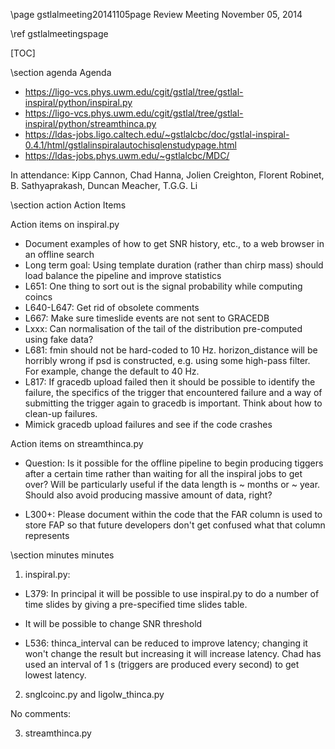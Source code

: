 \page gstlalmeeting20141105page Review Meeting November 05, 2014

\ref gstlalmeetingspage

[TOC]

\section agenda Agenda

  - https://ligo-vcs.phys.uwm.edu/cgit/gstlal/tree/gstlal-inspiral/python/inspiral.py
  - https://ligo-vcs.phys.uwm.edu/cgit/gstlal/tree/gstlal-inspiral/python/streamthinca.py
  - https://ldas-jobs.ligo.caltech.edu/~gstlalcbc/doc/gstlal-inspiral-0.4.1/html/gstlalinspiralautochisqlenstudypage.html
  - https://ldas-jobs.phys.uwm.edu/~gstlalcbc/MDC/


In attendance: Kipp Cannon, Chad Hanna, Jolien Creighton, Florent Robinet, B. Sathyaprakash, Duncan Meacher, T.G.G. Li

\section action Action Items

Action items on inspiral.py
  - Document examples of how to get SNR history, etc., to a web browser in an offline search
  - Long term goal: Using template duration (rather than chirp mass) should load balance the pipeline and improve statistics
  - L651: One thing to sort out is the signal probability while computing coincs
  - L640-L647: Get rid of obsolete comments 
  - L667: Make sure timeslide events are not sent to GRACEDB
  - Lxxx: Can normalisation of the tail of the distribution pre-computed using fake data?
  - L681: fmin should not be hard-coded to 10 Hz. horizon_distance will be horribly wrong if psd is constructed, e.g. using some high-pass filter. For example, change the default to 40 Hz.
  - L817: If gracedb upload failed then it should be possible to identify the failure, the specifics of the trigger that encountered failure and a way of submitting the trigger again to gracedb is important. Think about how to clean-up failures.
  - Mimick gracedb upload failures and see if the code crashes

Action items on streamthinca.py

 - Question: Is it possible for the offline pipeline to begin producing tiggers after a certain time rather than waiting for all the inspiral jobs to get over? Will be particularly useful if the data length is ~ months or ~ year. Should also avoid producing massive amount of data, right?

 - L300+: Please document within the code that the FAR column is used to store FAP so that future developers don't get confused what that column represents

\section minutes minutes

1. inspiral.py: 
  - L379: In principal it will be possible to use inspiral.py to do a number of time slides by giving a pre-specified time slides table.

  - It will be possible to change SNR threshold 

  - L536: thinca_interval can be reduced to improve latency; changing it won't change the result but increasing it will increase latency. Chad has used an interval of 1 s  (triggers are produced every second) to get lowest latency.

2. snglcoinc.py and ligolw_thinca.py

No comments:

3. streamthinca.py
